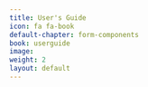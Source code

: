 ```yaml
---
title: User's Guide
icon: fa fa-book
default-chapter: form-components
book: userguide
image:
weight: 2
layout: default
---
```

